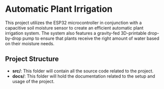 # Automatic Plant Irrigation

This project utilizes the ESP32 microcontroller in conjunction with a capacitive soil moisture sensor to create an efficient automatic plant irrigation system. The system also features a gravity-fed 3D-printable drop-by-drop pump to ensure that plants receive the right amount of water based on their moisture needs.

## Project Structure
- **src/**: This folder will contain all the source code related to the project.
- **docs/**: This folder will hold the documentation related to the setup and usage of the project.